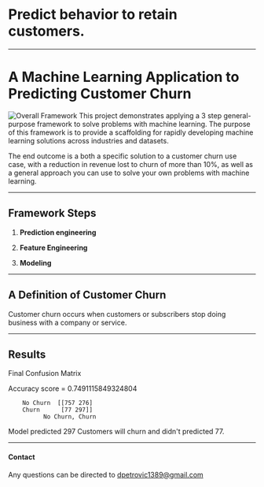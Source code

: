 # Predict behavior to retain customers.
---
# A Machine Learning Application to Predicting Customer Churn

![Overall Framework](https://i.ibb.co/c8MFc7x/2.jpg)
This project demonstrates applying a 3 step general-purpose framework to solve problems with machine learning. The purpose of this framework is to provide a scaffolding for rapidly developing machine learning solutions across industries and datasets.

The end outcome is a both a specific solution to a customer churn use case, with a reduction in revenue lost to churn of more than 10%, as well as a general approach you can use to solve your own problems with machine learning.

---

## Framework Steps

1.	**Prediction engineering**

2.	**Feature Engineering**

3.	**Modeling**

---
## A Definition of Customer Churn
Customer churn occurs when customers or subscribers stop doing business with a company or service.

___

## Results
Final Confusion Matrix

Accuracy score = 0.7491115849324804


        No Churn  [[757 276]
        Churn      [77 297]]
              No Churn, Churn
Model predicted 297 Customers will churn and didn't predicted 77.
___

#### Contact

Any questions can be directed to dpetrovic1389@gmail.com

